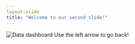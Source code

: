 ```yaml
---
layout:slide
title: "Welcome to our second slide!"
---
```

![Data dashboard](https://user-images.githubusercontent.com/87380593/125587476-f7f9ef9c-0a7f-43c6-a615-ee08d609e4b3.PNG)
Use the left arrow to go back!
